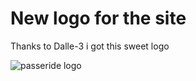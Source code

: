 
# New logo for the site

Thanks to Dalle-3 i got this sweet logo


![passeride logo](/assets/images/logo_minimal.png)
